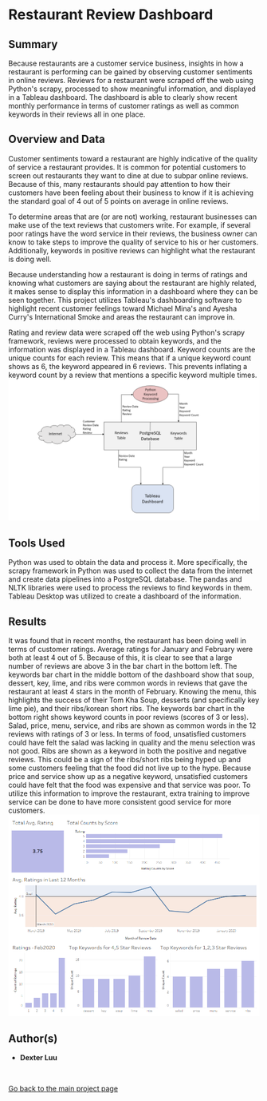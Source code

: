 # Restaurant Review Dashboard

## Summary
  Because restaurants are a customer service business, insights in how a restaurant is performing can be gained by observing customer sentiments in online reviews. Reviews for a restaurant were scraped off the web using Python's scrapy, processed to show meaningful information, and displayed in a Tableau dashboard. The dashboard is able to clearly show recent monthly performance in terms of customer ratings as well as common keywords in their reviews all in one place.

## Overview and Data
  Customer sentiments toward a restaurant are highly indicative of the quality of service a restaurant provides. It is common for potential customers to screen out restaurants they want to dine at due to subpar online reviews. Because of this, many restaurants should pay attention to how their customers have been feeling about their business to know if it is achieving the standard goal of 4 out of 5 points on average in online reviews.

  To determine areas that are (or are not) working, restaurant businesses can make use of the text reviews that customers write. For example, if several poor ratings have the word service in their reviews, the business owner can know to take steps to improve the quality of service to his or her customers. Additionally, keywords in positive reviews can highlight what the restaurant is doing well.

  Because understanding how a restaurant is doing in terms of ratings and knowing what customers are saying about the restaurant are highly related, it makes sense to display this information in a dashboard where they can be seen together. This project utilizes Tableau's dashboarding software to highlight recent customer feelings toward Michael Mina's and Ayesha Curry's International Smoke and areas the restaurant can improve in.

  Rating and review data were scraped off the web using Python's scrapy framework, reviews were processed to obtain keywords, and the information was displayed in a Tableau dashboard. Keyword counts are the unique counts for each review. This means that if a unique keyword count shows as 6, the keyword appeared in 6 reviews. This prevents inflating a keyword count by a review that mentions a specific keyword multiple times. 
 <img src="RestaurantReviewDataFlow.png" alt="hi" class="inline"/>

## Tools Used
  Python was used to obtain the data and process it. More specifically, the scrapy framework in Python was used to collect the data from the internet and create data pipelines into a PostgreSQL database. The pandas and NLTK libraries were used to process the reviews to find keywords in them. Tableau Desktop was utilized to create a dashboard of the information.

## Results
  It was found that in recent months, the restaurant has been doing well in terms of customer ratings. Average ratings for January and February were both at least 4 out of 5. Because of this, it is clear to see that a large number of reviews are above 3 in the bar chart in the bottom left. The keywords bar chart in the middle bottom of the dashboard show that soup, dessert, key, lime, and ribs were common words in reviews that gave the restaurant at least 4 stars in the month of February. Knowing the menu, this highlights the success of their Tom Kha Soup, desserts (and specifically key lime pie), and their ribs/korean short ribs. The keywords bar chart in the bottom right shows keyword counts in poor reviews (scores of 3 or less). Salad, price, menu, service, and ribs are shown as common words in the 12 reviews with ratings of 3 or less. In terms of food, unsatisfied customers could have felt the salad was lacking in quality and the menu selection was not good. Ribs are shown as a keyword in both the positive and negative reviews. This could be a sign of the ribs/short ribs being hyped up and some customers feeling that the food did not live up to the hype. Because price and service show up as a negative keyword, unsatisfied customers could have felt that the food was expensive and that service was poor. To utilize this information to improve the restaurant, extra training to improve service can be done to have more consistent good service for more customers.
<img src="Dashboard.png" alt="hi" class="inline"/>
## Author(s)

* **Dexter Luu**

<br>

[Go back to the main project page](https://dexkluu.github.io/Dexter/)
